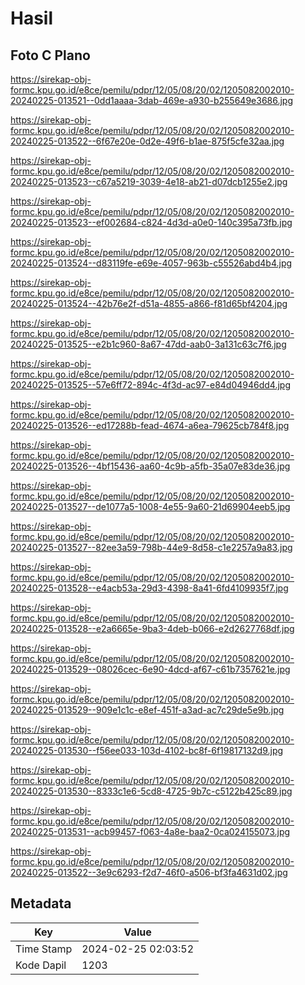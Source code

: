 # Hasil

## Foto C Plano

https://sirekap-obj-formc.kpu.go.id/e8ce/pemilu/pdpr/12/05/08/20/02/1205082002010-20240225-013521--0dd1aaaa-3dab-469e-a930-b255649e3686.jpg

https://sirekap-obj-formc.kpu.go.id/e8ce/pemilu/pdpr/12/05/08/20/02/1205082002010-20240225-013522--6f67e20e-0d2e-49f6-b1ae-875f5cfe32aa.jpg

https://sirekap-obj-formc.kpu.go.id/e8ce/pemilu/pdpr/12/05/08/20/02/1205082002010-20240225-013523--c67a5219-3039-4e18-ab21-d07dcb1255e2.jpg

https://sirekap-obj-formc.kpu.go.id/e8ce/pemilu/pdpr/12/05/08/20/02/1205082002010-20240225-013523--ef002684-c824-4d3d-a0e0-140c395a73fb.jpg

https://sirekap-obj-formc.kpu.go.id/e8ce/pemilu/pdpr/12/05/08/20/02/1205082002010-20240225-013524--d83119fe-e69e-4057-963b-c55526abd4b4.jpg

https://sirekap-obj-formc.kpu.go.id/e8ce/pemilu/pdpr/12/05/08/20/02/1205082002010-20240225-013524--42b76e2f-d51a-4855-a866-f81d65bf4204.jpg

https://sirekap-obj-formc.kpu.go.id/e8ce/pemilu/pdpr/12/05/08/20/02/1205082002010-20240225-013525--e2b1c960-8a67-47dd-aab0-3a131c63c7f6.jpg

https://sirekap-obj-formc.kpu.go.id/e8ce/pemilu/pdpr/12/05/08/20/02/1205082002010-20240225-013525--57e6ff72-894c-4f3d-ac97-e84d04946dd4.jpg

https://sirekap-obj-formc.kpu.go.id/e8ce/pemilu/pdpr/12/05/08/20/02/1205082002010-20240225-013526--ed17288b-fead-4674-a6ea-79625cb784f8.jpg

https://sirekap-obj-formc.kpu.go.id/e8ce/pemilu/pdpr/12/05/08/20/02/1205082002010-20240225-013526--4bf15436-aa60-4c9b-a5fb-35a07e83de36.jpg

https://sirekap-obj-formc.kpu.go.id/e8ce/pemilu/pdpr/12/05/08/20/02/1205082002010-20240225-013527--de1077a5-1008-4e55-9a60-21d69904eeb5.jpg

https://sirekap-obj-formc.kpu.go.id/e8ce/pemilu/pdpr/12/05/08/20/02/1205082002010-20240225-013527--82ee3a59-798b-44e9-8d58-c1e2257a9a83.jpg

https://sirekap-obj-formc.kpu.go.id/e8ce/pemilu/pdpr/12/05/08/20/02/1205082002010-20240225-013528--e4acb53a-29d3-4398-8a41-6fd4109935f7.jpg

https://sirekap-obj-formc.kpu.go.id/e8ce/pemilu/pdpr/12/05/08/20/02/1205082002010-20240225-013528--e2a6665e-9ba3-4deb-b066-e2d2627768df.jpg

https://sirekap-obj-formc.kpu.go.id/e8ce/pemilu/pdpr/12/05/08/20/02/1205082002010-20240225-013529--08026cec-6e90-4dcd-af67-c61b7357621e.jpg

https://sirekap-obj-formc.kpu.go.id/e8ce/pemilu/pdpr/12/05/08/20/02/1205082002010-20240225-013529--909e1c1c-e8ef-451f-a3ad-ac7c29de5e9b.jpg

https://sirekap-obj-formc.kpu.go.id/e8ce/pemilu/pdpr/12/05/08/20/02/1205082002010-20240225-013530--f56ee033-103d-4102-bc8f-6f19817132d9.jpg

https://sirekap-obj-formc.kpu.go.id/e8ce/pemilu/pdpr/12/05/08/20/02/1205082002010-20240225-013530--8333c1e6-5cd8-4725-9b7c-c5122b425c89.jpg

https://sirekap-obj-formc.kpu.go.id/e8ce/pemilu/pdpr/12/05/08/20/02/1205082002010-20240225-013531--acb99457-f063-4a8e-baa2-0ca024155073.jpg

https://sirekap-obj-formc.kpu.go.id/e8ce/pemilu/pdpr/12/05/08/20/02/1205082002010-20240225-013522--3e9c6293-f2d7-46f0-a506-bf3fa4631d02.jpg


## Metadata

| Key        | Value               |
| ---------- | ------------------- |
| Time Stamp | 2024-02-25 02:03:52 |
| Kode Dapil | 1203                |



